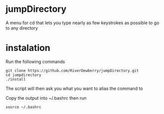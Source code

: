 # jumpDirectory
A menu for cd that lets you type nearly as few keystrokes as possible to go to any directory

# instalation

Run the following commands
```
git clone https://github.com/RiverDewberry/jumpDirectory.git
cd jumpdirectory
./install
```

The script will then ask you what you want to alias the command to

Copy the output into ~/.bashrc then run
```
source ~/.bashrc
```
